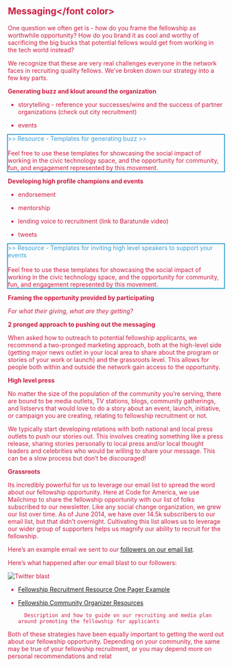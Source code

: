 ## <font color="#cf1b41">Messaging</font color>

One question we often get is - how do you frame the fellowship as worthwhile opportunity? How do you brand it as cool and worthy of sacrificing the big bucks that potential fellows would get from working in the tech world instead?

We recognize that these are very real challenges everyone in the network faces
in recruiting quality fellows. We’ve broken down our strategy into a few key parts.

**Generating buzz and klout around the organization**

* storytelling - reference your successes/wins and the success of partner organizations (check out city recruitment)


* events


<div style="outline:#399fd3 solid 2px;">
<font color=#399fd3> >> Resource - Templates for generating buzz >> </font color>
<br>
<br>
Feel free to use these templates for showcasing the social impact of working in the civic technology space, and the opportunity for community, fun, and engagement represented by this movement.  </div>

**Developing high profile champions and events**

* endorsement


* mentorship


* lending voice to recruitment (link to Baratunde video)


* tweets

<div style="outline:#399fd3 solid 2px;">
<font color=#399fd3> >> Resource - Templates for inviting high level speakers to support your events</font color>
<br>
<br>
Feel free to use these templates for showcasing the social impact of working in the civic technology space, and the opportunity for community, fun, and engagement represented by this movement. </div>

**Framing the opportunity provided by participating**

*For what their giving, what are they getting?*

**2 pronged approach to pushing out the messaging**

When asked how to outreach to potential fellowship applicants, we recommend a two-pronged marketing approach, both at the high-level side (getting major news outlet in your local area to share about the program or stories of your work or launch) and the grassroots level. This allows for people both within and outside the network gain access to the opportunity.

**High level press**

No matter the size of the population of the community you’re serving, there are bound to be media outlets, TV stations, blogs, community gatherings, and listservs that would love to do a story about an event, launch, initiative, or campaign you are creating, relating to fellowship recruitment or not.

We typically start developing relations with both national and local press outlets to push our stories out. This involves creating something like a press release, sharing stories personally to local press and/or local thought leaders and celebrities who would be willing to share your message. This can be a slow process but don’t be discouraged!

**Grassroots**

Its incredibly powerful for us to leverage our email list to spread the word about our fellowship opportunity. Here at Code for America, we use Mailchimp to share the fellowship opportunity with our list of folks subscribed to our newsletter. Like any social change organization, we grew our list over time. As of June 2014, we have over 14.5k subscribers to our email list, but that didn’t overnight. Cultivating this list allows us to leverage our wider group of supporters helps us magnify our ability to recruit for the fellowship.

Here’s an example email we sent to our [followers on our email list](https://docs.google.com/a/codeforamerica.org/document/d/1-3POEes1u3aLjKC0xflnd_k-HHnNrlWu53GyP_1pemE/edit).

Here’s what happened after our email blast to our followers:

![Twitter blast](http://i.imgur.com/eFh8r9Q.png)

* [Fellowship Recruitment Resource One Pager Example](https://docs.google.com/a/codeforamerica.org/document/d/1vHclZYxmJmqDr8JLnlpG4VYMjt_dHWLsZFJt5Dl4J1A/edit#)
* [Fellowship Community Organizer Resources](https://docs.google.com/a/codeforamerica.org/document/d/1--ZHRW4w4F3p1wXqoerDkW-NXtbO0ACabCy3uIrJneM/edit)

        Description and how to guide on our recruiting and media plan around promoting the fellowship for applicants

Both of these strategies have been equally important to getting the word out about our fellowship opportunity. Depending on your community, the same may be true of your fellowship recruitment, or you may depend more on personal recommendations and relat

